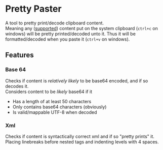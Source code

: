 # Pretty Paster
A tool to pretty print/decode clipboard content.  
Meaning any ([supported](#Features)) content put on the system clipboard (`ctrl+c` on windows) will be pretty printed/decoded unto it. 
Thus it will be formatted/decoded when you paste it (`ctrl+v` on windows).

## Features

### Base 64
Checks if content is _relatively likely_ to be base64 encoded, and if so decodes it.  
Considers content to be _likely_ base64 if it
 - Has a length of at least 50 characters 
 - Only contains base64 characters (obviously)
 - Is valid/mappable UTF-8 when decoded

### Xml
Checks if content is syntactically correct xml and if so "pretty prints" it.  
Placing linebreaks before nested tags and indenting levels with 4 spaces.
